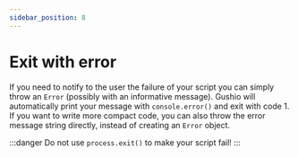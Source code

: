 ```yaml
---
sidebar_position: 8
---
```


# Exit with error

If you need to notify to the user the failure of your script you can simply throw an `Error` (possibly with an
informative message). Gushio will automatically print your message with `console.error()` and exit with code 1.
If you want to write more compact code, you can also throw the error message string directly, instead of creating an
`Error` object.

:::danger
Do not use `process.exit()` to make your script fail!
:::